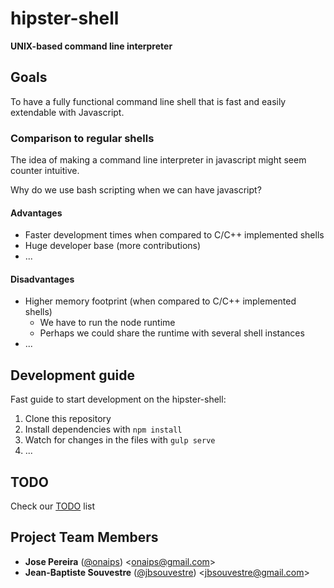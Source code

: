 # hipster-shell
**UNIX-based command line interpreter**

## Goals
To have a fully functional command line shell that is fast and easily extendable with Javascript.

### Comparison to regular shells
The idea of making a command line interpreter in javascript might seem counter intuitive.

Why do we use bash scripting when we can have javascript?

#### Advantages
* Faster development times when compared to C/C++ implemented shells
* Huge developer base (more contributions)
* ...

#### Disadvantages
* Higher memory footprint (when compared to C/C++ implemented shells)
	* We have to run the node runtime
	* Perhaps we could share the runtime with several shell instances
* ...

## Development guide
Fast guide to start development on the hipster-shell:

1. Clone this repository
2. Install dependencies with `npm install`
3. Watch for changes in the files with `gulp serve`
4. ...

## TODO
Check our [TODO](TODO.md) list

## Project Team Members

* **Jose Pereira** ([@onaips](https://github.com/oNaiPs)) &lt;onaips@gmail.com&gt;
* **Jean-Baptiste Souvestre** ([@jbsouvestre](https://github.com/jbsouvestre)) &lt;jbsouvestre@gmail.com&gt;
